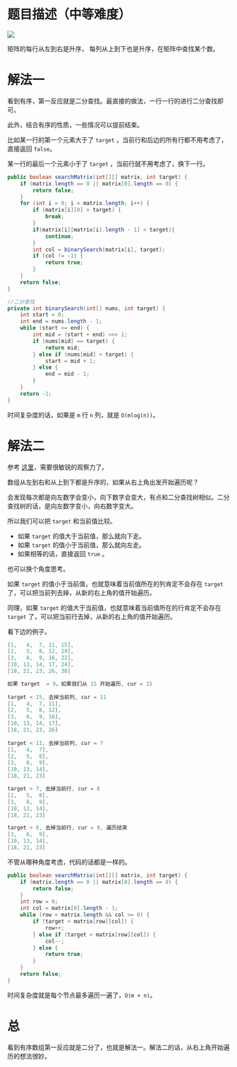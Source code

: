 # 题目描述（中等难度）

![](https://windliang.oss-cn-beijing.aliyuncs.com/240.jpg)

矩阵的每行从左到右是升序， 每列从上到下也是升序，在矩阵中查找某个数。

# 解法一

看到有序，第一反应就是二分查找。最直接的做法，一行一行的进行二分查找即可。

此外，结合有序的性质，一些情况可以提前结束。

比如某一行的第一个元素大于了 `target` ，当前行和后边的所有行都不用考虑了，直接返回 `false`。

某一行的最后一个元素小于了 `target` ，当前行就不用考虑了，换下一行。

```java
public boolean searchMatrix(int[][] matrix, int target) {
    if (matrix.length == 0 || matrix[0].length == 0) {
        return false;
    }
    for (int i = 0; i < matrix.length; i++) {
        if (matrix[i][0] > target) {
            break;
        }
        if(matrix[i][matrix[i].length - 1] < target){
            continue;
        } 
        int col = binarySearch(matrix[i], target);
        if (col != -1) {
            return true;
        }
    }
    return false;
}

//二分查找
private int binarySearch(int[] nums, int target) {
    int start = 0;
    int end = nums.length - 1;
    while (start <= end) {
        int mid = (start + end) >>> 1;
        if (nums[mid] == target) {
            return mid;
        } else if (nums[mid] < target) {
            start = mid + 1;
        } else {
            end = mid - 1;
        }
    }
    return -1;
}
```

时间复杂度的话，如果是 `m` 行 `n` 列，就是 `O(mlog(n))`。

# 解法二

参考 [这里](https://leetcode.com/problems/search-a-2d-matrix-ii/discuss/66140/My-concise-O(m%2Bn)-Java-solution)，需要很敏锐的观察力了。

数组从左到右和从上到下都是升序的，如果从右上角出发开始遍历呢？

会发现每次都是向左数字会变小，向下数字会变大，有点和二分查找树相似。二分查找树的话，是向左数字变小，向右数字变大。

所以我们可以把 `target` 和当前值比较。

* 如果 `target` 的值大于当前值，那么就向下走。
* 如果 `target` 的值小于当前值，那么就向左走。
* 如果相等的话，直接返回 `true` 。

也可以换个角度思考。

如果 `target` 的值小于当前值，也就意味着当前值所在的列肯定不会存在 `target` 了，可以把当前列去掉，从新的右上角的值开始遍历。

同理，如果 `target` 的值大于当前值，也就意味着当前值所在的行肯定不会存在 `target` 了，可以把当前行去掉，从新的右上角的值开始遍历。

看下边的例子。

```java
[1,   4,  7, 11, 15],
[2,   5,  8, 12, 19],
[3,   6,  9, 16, 22],
[10, 13, 14, 17, 24],
[18, 21, 23, 26, 30]

如果 target  = 9，如果我们从 15 开始遍历, cur = 15
    
target < 15, 去掉当前列, cur = 11
[1,   4,  7, 11],
[2,   5,  8, 12],
[3,   6,  9, 16],
[10, 13, 14, 17],
[18, 21, 23, 26]    
    
target < 11, 去掉当前列, cur = 7  
[1,   4,  7],
[2,   5,  8],
[3,   6,  9],
[10, 13, 14],
[18, 21, 23]     

target > 7, 去掉当前行, cur = 8   
[2,   5,  8],
[3,   6,  9],
[10, 13, 14],
[18, 21, 23]       

target > 8, 去掉当前行, cur = 9, 遍历结束    
[3,   6,  9],
[10, 13, 14],
[18, 21, 23]   
```

不管从哪种角度考虑，代码的话都是一样的。

```java
public boolean searchMatrix(int[][] matrix, int target) {
    if (matrix.length == 0 || matrix[0].length == 0) {
        return false;
    }
    int row = 0;
    int col = matrix[0].length - 1;
    while (row < matrix.length && col >= 0) {
        if (target > matrix[row][col]) {
            row++;
        } else if (target < matrix[row][col]) {
            col--;
        } else {
            return true;
        }
    }
    return false;
}
```

时间复杂度就是每个节点最多遍历一遍了，`O(m + n)`。

# 总

看到有序数组第一反应就是二分了，也就是解法一。解法二的话，从右上角开始遍历的想法很妙。